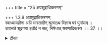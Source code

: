 +++
title = "25 अपशूद्राधिकरणम्"

+++
1.3.9 अपशूद्राधिकरणम्  
स्वाध्यायहीना अपि भारतादीन् श्रुत्वाऽथ विज्ञाय परं पुमांसम् ।  
उपासते शूद्रगणा इतीदं न सत्, निषेधात् श्रवणादिकस्य ।। 37 ।।

<details><summary>टीका</summary>

1.3.9 अपशूद्राधिकरणम् The view that those who do not come under the category of the class of twice - born meditate upon the Supreme Brahman by knowing the true nature of the latter from the महाभारत and other texts although they do not study the Veda-s is wrong because of clear prohibition of vedic study in their case. Notes : The महाभारत and other texts reiterate the knowledge derived from the vedic studies and so there is no chance of these who are not twice - born getting this knowledge from texts such as the महाभारत and the like without the necessary background from the study of the Veda-s.
</details>

